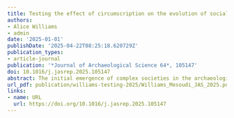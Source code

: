 ```yaml
---
title: Testing the effect of circumscription on the evolution of social complexity in the Valley of Oaxaca, Mexico, using agent-based models
authors:
- Alice Williams
- admin
date: '2025-01-01'
publishDate: '2025-04-22T08:25:18.620729Z'
publication_types:
- article-journal
publication: '*Journal of Archaeological Science 64*, 105147'
doi: 10.1016/j.jasrep.2025.105147
abstract: The initial emergence of complex societies in the archaeological record has often been explained by cultural and environmental conditions. In this paper, we formally test whether the conditions of the highly circumscribed region of the Valley of Oaxaca in highland Mexico could have intensified the formation of social complexity. The Valley of Oaxaca shows some of the earliest evidence for territorial expansion and multiple levels of internal organisation, or social complexity, in Mesoamerica and is considered a classic example of the effects of environmental circumscription. We build on our previous abstract agent-based model (Williams and Mesoudi, 2024) by incorporating real-world archaeological and environmental data from the Valley of Oaxaca to explore social complexity formation and test the impact of factors for which there is little archaeological evidence. The model results suggest that the mountainous surroundings of the valley could have contributed to social complexity formation, if we assume warfare was present throughout the time periods. However, the model also suggests that observed differences in social complexity formation between the three subvalleys of the Valley of Oaxaca were unlikely to be due to differences in circumscribing conditions. The model highlights key forms of archaeological evidence that might confirm or reject the effect of geographical circumscription in the Valley of Oaxaca.
url_pdf: publication/williams-testing-2025/Williams_Mesoudi_JAS_2025.pdf
links:
- name: URL
  url: https://doi.org/10.1016/j.jasrep.2025.105147
---
```

